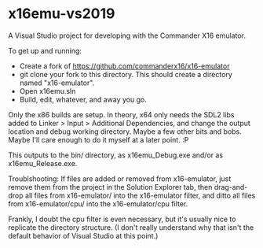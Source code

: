 # x16emu-vs2019
A Visual Studio project for developing with the Commander X16 emulator.

To get up and running:
* Create a fork of https://github.com/commanderx16/x16-emulator
* git clone your fork to this directory. This should create a directory named "x16-emulator".
* Open x16emu.sln
* Build, edit, whatever, and away you go.

Only the x86 builds are setup. In theory, x64 only needs the SDL2 libs added to Linker > Input > Additional Dependencies, and change the output location and debug working directory. Maybe a few other bits and bobs. Maybe I'll care enough to do it myself at a later point. :P

This outputs to the bin/ directory, as x16emu_Debug.exe and/or as x16emu_Release.exe.

Troublshooting:
If files are added or removed from x16-emulator, just remove them from  the project in the Solution Explorer tab, then drag-and-drop all files from x16-emulator/ into the x16-emulator filter, and ditto all files from x16-emulator/cpu/ into the x16-emulator/cpu filter.

Frankly, I doubt the cpu filter is even necessary, but it's usually nice to replicate the directory structure. (I don't really understand why that isn't the default behavior of Visual Studio at this point.)